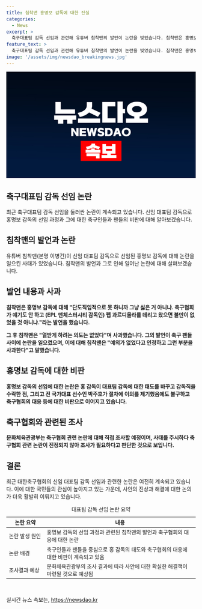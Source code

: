 ```yaml
---
title: 침착맨 홍명보 감독에 대한 진실
categories:
  - News
excerpt: >
  축구대표팀 감독 선임과 관련해 유튜버 침착맨의 발언이 논란을 빚었습니다. 침착맨은 홍명보 감독에 대해 그냥 싫은 거 아니냐고 발언한 뒤 사과했습니다. 그는 예의를 갖추지 않았다며 잘못을 인정하고 사과했으며, 앞으로는 예민한 문제를 조심히 다루고자 한다고 밝혔습니다. 홍 감독의 선임 과정과 태도 등에 대한 비판이 계속되고 있으며, 축구협회와 문체부는 관련 사안을 직접 조사할 예정입니다.
feature_text: >
  축구대표팀 감독 선임과 관련해 유튜버 침착맨의 발언이 논란을 빚었습니다. 침착맨은 홍명보 감독에 대해 그냥 싫은 거 아니냐고 발언한 뒤 사과했습니다. 그는 예의를 갖추지 않았다며 잘못을 인정하고 사과했으며, 앞으로는 예민한 문제를 조심히 다루고자 한다고 밝혔습니다. 홍 감독의 선임 과정과 태도 등에 대한 비판이 계속되고 있으며, 축구협회와 문체부는 관련 사안을 직접 조사할 예정입니다.
image: '/assets/img/newsdao_breakingnews.jpg'
---
```


<p><img src="/assets/img/newsdao_breakingnews.jpg" alt="koreaapp 속보" /></p>

<h2 data-ke-size="size26">축구대표팀 감독 선임 논란</h2>

<p data-ke-size="size16">최근 축구대표팀 감독 선임을 둘러싼 논란이 계속되고 있습니다. 신임 대표팀 감독으로 홍명보 감독의 선임 과정과 그에 대한 축구인들과 팬들의 비판에 대해 알아보겠습니다.</p>

<h2 data-ke-size="size24">침착맨의 발언과 논란</h2>

<p data-ke-size="size16">유튜버 침착맨(본명 이병건)이 신임 대표팀 감독으로 선임된 홍명보 감독에 대해 논란을 일으킨 사태가 있었습니다. 침착맨의 발언과 그로 인해 일어난 논란에 대해 살펴보겠습니다.</p>

<h2 data-ke-size="size24">발언 내용과 사과</h2>

<p><b>침착맨은 홍명보 감독에 대해 "단도직입적으로 못 하니까 그냥 싫은 거 아니냐. 축구협회가 얘기도 안 하고 (EPL 맨체스터시티 감독인) 펩 과르디올라를 데리고 왔으면 불만이 없었을 것 아니냐."라는 발언을 했습니다.</b></p>

<p><b>그 후 침착맨은 "열받게 하려는 의도는 없었다"며 사과했습니다. 그의 발언이 축구 팬들 사이에 논란을 일으켰으며, 이에 대해 침착맨은 "예의가 없었다고 인정하고 그런 부분을 사과한다"고 말했습니다.</b></p>

<h2 data-ke-size="size24">홍명보 감독에 대한 비판</h2>

<p><b>홍명보 감독의 선임에 대한 논란은 홍 감독이 대표팀 감독에 대한 태도를 바꾸고 감독직을 수락한 점, 그리고 전 국가대표 선수인 박주호가 절차에 이의를 제기했음에도 불구하고 축구협회의 대응 등에 대한 비판으로 이어지고 있습니다.</b></p>

<h2 data-ke-size="size24">축구협회와 관련된 조사</h2>

<p><b>문화체육관광부는 축구협회 관련 논란에 대해 직접 조사할 예정이며, 사태를 주시하다 축구협회 관련 논란이 진정되지 않아 조사가 필요하다고 판단한 것으로 보입니다.</b></p>

<h2 data-ke-size="size24">결론</h2>

<p data-ke-size="size16">최근 대한축구협회의 신임 대표팀 감독 선임과 관련한 논란은 여전히 계속되고 있습니다. 이에 대한 국민들의 관심이 높아지고 있는 가운데, 사안의 진상과 해결에 대한 논의가 더욱 활발히 이뤄지고 있습니다.</p>

<table>
    <caption>대표팀 감독 선임 논란 요약</caption>
    <colgroup>
        <col style="width: 20%;">
        <col style="width: 80%;">
    </colgroup>
    <thead>
        <tr>
            <th scope="col">논란 요약</th>
            <th scope="col">내용</th>
        </tr>
    </thead>
    <tbody>
        <tr>
            <td>논란 발생 원인</td>
            <td>홍명보 감독의 선임 과정과 관련된 침착맨의 발언과 축구협회의 대응에 대한 논란</td>
        </tr>
        <tr>
            <td>논란 배경</td>
            <td>축구인들과 팬들을 중심으로 홍 감독의 태도와 축구협회의 대응에 대한 비판이 계속되고 있음</td>
        </tr>
        <tr>
            <td>조사결과 예상</td>
            <td>문화체육관광부의 조사 결과에 따라 사안에 대한 확실한 해결책이 마련될 것으로 예상됨</td>
        </tr>
    </tbody>
</table>

<p data-ke-size="size16">&nbsp;</p>
실시간 뉴스 속보는, <a href="https://newsdao.kr" rel="dofollow">https://newsdao.kr</a>


